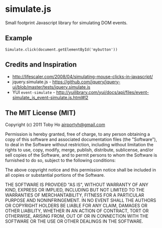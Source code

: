 simulate.js
===========

Small footprint Javascript library for simulating DOM events.

Example
-------

    Simulate.click(document.getElementById('mybutton'))

Credits and Inspiration
-----------------------

- <http://lifescaler.com/2008/04/simulating-mouse-clicks-in-javascript/>
- jquery.simulate.js - <https://github.com/jquery/jquery-ui/blob/master/tests/jquery.simulate.js>
- YUI `event-simulate` - <http://yuilibrary.com/yui/docs/api/files/event-simulate_js_event-simulate.js.html#l2>

The MIT License (MIT)
---------------------
Copyright (c) 2011 Toby Ho <airportyh@gmail.com>

Permission is hereby granted, free of charge, to any person obtaining a copy of this software and associated documentation files (the "Software"), to deal in the Software without restriction, including without limitation the rights to use, copy, modify, merge, publish, distribute, sublicense, and/or sell copies of the Software, and to permit persons to whom the Software is furnished to do so, subject to the following conditions:

The above copyright notice and this permission notice shall be included in all copies or substantial portions of the Software.

THE SOFTWARE IS PROVIDED "AS IS", WITHOUT WARRANTY OF ANY KIND, EXPRESS OR IMPLIED, INCLUDING BUT NOT LIMITED TO THE WARRANTIES OF MERCHANTABILITY, FITNESS FOR A PARTICULAR PURPOSE AND NONINFRINGEMENT. IN NO EVENT SHALL THE AUTHORS OR COPYRIGHT HOLDERS BE LIABLE FOR ANY CLAIM, DAMAGES OR OTHER LIABILITY, WHETHER IN AN ACTION OF CONTRACT, TORT OR OTHERWISE, ARISING FROM, OUT OF OR IN CONNECTION WITH THE SOFTWARE OR THE USE OR OTHER DEALINGS IN THE SOFTWARE.